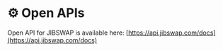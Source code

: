 # ⚙ Open APIs

Open API for JIBSWAP is available here: [https://api.jibswap.com/docs](https://api.jibswap.com/docs)
